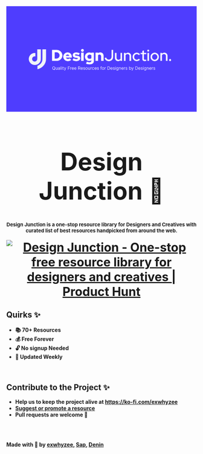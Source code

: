 <img src="./public/embed.png">
<div align="center" style="text-align:center;font-weight:bold;font-size:xx-large"><h1><b>Design Junction 🎨</h1></div>
<div align="center" style="text-align:center;font-weight:medium;font-size:small">Design Junction is a one-stop resource library for Designers and Creatives with curated list of best resources handpicked from around the web.</div>
<br/>
<div align="center" style="text-align:center;font-weight:bold;font-size:xx-large"><a href="https://www.producthunt.com/posts/design-junction-2?utm_source=badge-top-post-badge&utm_medium=badge&utm_souce=badge-design-junction-2" target="_blank"><img 
style="width:200px" src="https://api.producthunt.com/widgets/embed-image/v1/top-post-badge.svg?post_id=307333&theme=light&period=daily" alt="Design Junction - One-stop free resource library for designers and creatives | Product Hunt" style="width: 250px; height: 54px;" width="250" height="54" /></a></div>

## **Quirks** ✨

- 📚 70+ Resources
- 💰 Free Forever
- 🔓 No signup Needed
- 🌟 Updated Weekly

<br/>

## **Contribute to the Project** ✨

- Help us to keep the project alive at https://ko-fi.com/exwhyzee
- [Suggest or promote a resource](https://docs.google.com/forms/d/e/1FAIpQLSec-SOfIEdxqJSQsFQwI0DBH1pbMl4xNdgWlJs7pbVV4tnM7A/viewform)
- Pull requests are welcome 🤍

<br/><br/>

Made with 🤍 by [exwhyzee](https://twitter.com/exxyzee), [Sap](https://twitter.com/imsaptarshiii), [Denin](https://twitter.com/deninpaul_)
